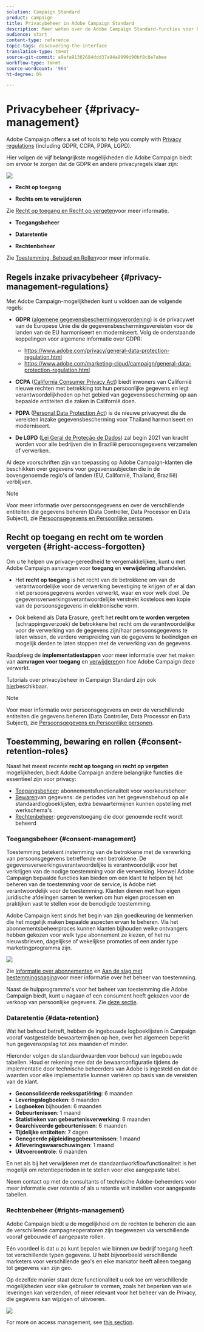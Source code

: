 ```yaml
---
solution: Campaign Standard
product: campaign
title: Privacybeheer in Adobe Campaign Standard
description: Meer weten over de Adobe Campaign Standard-functies voor het beheer van privacy?
audience: start
content-type: reference
topic-tags: discovering-the-interface
translation-type: tm+mt
source-git-commit: a9afa91302684ddd37a94a9999d90bf8c8e7abee
workflow-type: tm+mt
source-wordcount: '964'
ht-degree: 0%

---
```



# Privacybeheer {#privacy-management}

Adobe Campaign offers a set of tools to help you comply with [Privacy regulations](#privacy-management-regulations) (including GDPR, CCPA, PDPA, LGPD).

Hier volgen de vijf belangrijkste mogelijkheden die Adobe Campaign biedt om ervoor te zorgen dat de GDPR en andere privacyregels klaar zijn:

![](assets/privacy-gdpr-use-cases.png)

* **Recht op toegang**

* **Rechts om te verwijderen**

Zie [Recht op toegang en Recht op vergeten](#right-access-forgotten)voor meer informatie.

* **Toegangsbeheer**

* **Dataretentie**

* **Rechtenbeheer**

Zie [Toestemming, Behoud en Rollen](#consent-retention-roles)voor meer informatie.

<!--This section presents general information on what Privacy management is and the features provided by Adobe Campaign to manage the [Right to Access and Right to be Forgotten](#right-access-forgotten).

It also contains information on important features to manage Privacy ([consent, data retention and user roles](#consent-retention-roles)), as well as best practices to help you with your Privacy compliance when using Adobe Campaign.-->

## Regels inzake privacybeheer {#privacy-management-regulations}

Met Adobe Campaign-mogelijkheden kunt u voldoen aan de volgende regels:

* **GDPR** ([algemene gegevensbeschermingsverordening](https://ec.europa.eu/info/law/law-topic/data-protection/reform/what-does-general-data-protection-regulation-gdpr-govern_en)) is de privacywet van de Europese Unie die de gegevensbeschermingsvereisten voor de landen van de EU harmoniseert en moderniseert. Volg de onderstaande koppelingen voor algemene informatie over GDPR:

   * https://www.adobe.com/privacy/general-data-protection-regulation.html
   * https://www.adobe.com/marketing-cloud/campaign/general-data-protection-regulation.html

* **CCPA** ([California Consumer Privacy Act](https://leginfo.legislature.ca.gov/faces/codes_displayText.xhtml?lawCode=CIV&amp;division=3.&amp;titel=1.81.5.&amp;part=4.&amp;hoofdstuk=&amp;artikel=)) biedt inwoners van Californië nieuwe rechten met betrekking tot hun persoonlijke gegevens en legt verantwoordelijkheden op het gebied van gegevensbescherming op aan bepaalde entiteiten die zaken in Californië doen.
* **PDPA** ([Personal Data Protection Act](https://secureprivacy.ai/thailand-pdpa-summary-what-businesses-need-to-know/)) is de nieuwe privacywet die de vereisten inzake gegevensbescherming voor Thailand harmoniseert en moderniseert.
* **De LGPD** ([Lei Geral de Proteção de Dados](https://iapp.org/media/pdf/resource_center/Brazilian_General_Data_Protection_Law.pdf)) zal begin 2021 van kracht worden voor alle bedrijven die in Brazilië persoonsgegevens verzamelen of verwerken.

Al deze voorschriften zijn van toepassing op Adobe Campaign-klanten die beschikken over gegevens voor gegevenssubjecten die in de bovengenoemde regio&#39;s of landen (EU, Californië, Thailand, Brazilië) verblijven.

>[!NOTE]
>
>Voor meer informatie over persoonsgegevens en over de verschillende entiteiten die gegevens beheren (Data Controller, Data Processor en Data Subject), zie [Persoonsgegevens en Persoonlijke personen](../../start/using/privacy.md#personal-data).

## Recht op toegang en recht om te worden vergeten {#right-access-forgotten}

Om u te helpen uw privacy-gereedheid te vergemakkelijken, kunt u met Adobe Campaign aanvragen voor **toegang** en **verwijdering** afhandelen.

* Het **recht op toegang** is het recht van de betrokkene om van de verantwoordelijke voor de verwerking bevestiging te krijgen of er al dan niet persoonsgegevens worden verwerkt, waar en voor welk doel. De gegevensverwerkingsverantwoordelijke verstrekt kosteloos een kopie van de persoonsgegevens in elektronische vorm.

* Ook bekend als Data Erasure, geeft het **recht om te worden vergeten** (schrappingsverzoek) de betrokkene het recht om de verantwoordelijke voor de verwerking van de gegevens zijn/haar persoonsgegevens te laten wissen, de verdere verspreiding van de gegevens te beëindigen en mogelijk derden te laten stoppen met de verwerking van de gegevens.

Raadpleeg de **implementatiestappen** voor meer informatie over het maken van **aanvragen voor toegang** en [verwijderen](../../start/using/privacy-requests.md#about-privacy-requests)en hoe Adobe Campaign deze verwerkt.

Tutorials over privacybeheer in Campaign Standard zijn ook [hier](https://experienceleague.adobe.com/docs/campaign-standard-learn/tutorials/privacy/privacy-overview.html?lang=en#privacy)beschikbaar.

>[!NOTE]
>
>Voor meer informatie over persoonsgegevens en over de verschillende entiteiten die gegevens beheren (Data Controller, Data Processor en Data Subject), zie [Persoonsgegevens en Persoonlijke personen](../../start/using/privacy.md#personal-data).

## Toestemming, bewaring en rollen {#consent-retention-roles}

Naast het meest recente **recht op toegang** en **recht op vergeten** mogelijkheden, biedt Adobe Campaign andere belangrijke functies die essentieel zijn voor privacy:

* [Toegangsbeheer](#consent-management): abonnementsfunctionaliteit voor voorkeursbeheer
* [Bewaren](#data-retention)van gegevens: de periodes van het gegevensbehoud op alle standaardlogboeklijsten, extra bewaartermijnen kunnen opstelling met werkschema&#39;s
* [Rechtenbeheer](#rights-management): gegevenstoegang die door genoemde recht wordt beheerd

### Toegangsbeheer {#consent-management}

Toestemming betekent instemming van de betrokkene met de verwerking van persoonsgegevens betreffende een betrokkene. De gegevensverwerkingsverantwoordelijke is verantwoordelijk voor het verkrijgen van de nodige toestemming voor die verwerking. Hoewel Adobe Campaign bepaalde functies kan bieden om een klant te helpen bij het beheren van de toestemming voor de service, is Adobe niet verantwoordelijk voor de toestemming. Klanten dienen met hun eigen juridische afdelingen samen te werken om hun eigen processen en praktijken vast te stellen voor de benodigde toestemming.

Adobe Campaign kent sinds het begin van zijn goedkeuring de kenmerken die het mogelijk maken bepaalde aspecten ervan te beheren. Via het abonnementsbeheerproces kunnen klanten bijhouden welke ontvangers hebben gekozen voor welk type abonnement ze kiezen, of het nu nieuwsbrieven, dagelijkse of wekelijkse promoties of een ander type marketingprogramma zijn.

![](assets/privacy-consent-management.png)

Zie [Informatie over abonnementen](../../audiences/using/about-subscriptions.md) en [Aan de slag met bestemmingspagina](../../channels/using/getting-started-with-landing-pages.md)voor meer informatie over het beheer van toestemming.

Naast de hulpprogramma&#39;s voor het beheer van toestemming die Adobe Campaign biedt, kunt u nagaan of een consument heeft gekozen voor de verkoop van persoonlijke gegevens. Zie [deze sectie](../../start/using/privacy-requests.md#sale-of-personal-information-ccpa).

### Dataretentie {#data-retention}

Wat het behoud betreft, hebben de ingebouwde logboeklijsten in Campaign vooraf vastgestelde bewaartermijnen op hen, over het algemeen beperkt hun gegevensopslag tot zes maanden of minder.

Hieronder volgen de standaardwaarden voor behoud van ingebouwde tabellen. Houd er rekening mee dat de bewaarconfiguratie tijdens de implementatie door technische beheerders van Adobe is ingesteld en dat de waarden voor elke implementatie kunnen variëren op basis van de vereisten van de klant.

* **Geconsolideerde reeksspatiëring**: 6 maanden
* **Leveringslogboeken**: 6 maanden
* **Logboeken** bijhouden: 6 maanden
* **Gebeurtenissen**: 1 maand
* **Statistieken van gebeurtenisverwerking**: 6 maanden
* **Gearchiveerde gebeurtenissen**: 6 maanden
* **Tijdelijke entiteiten**: 7 dagen
* **Genegeerde pijpleidinggebeurtenissen**: 1 maand
* **Afleveringswaarschuwingen**: 1 maand
* **Uitvoercontrole**: 6 maanden

En net als bij het verwijderen met de standaardworkflowfunctionaliteit is het mogelijk om retentieperioden in te stellen voor elke aangepaste tabel.

Neem contact op met de consultants of technische Adobe-beheerders voor meer informatie over retentie of als u retentie wilt instellen voor aangepaste tabellen.

### Rechtenbeheer {#rights-management}

Adobe Campaign biedt u de mogelijkheid om de rechten te beheren die aan de verschillende campagneoperatoren zijn toegewezen via verschillende vooraf gebouwde of aangepaste rollen.

Eén voordeel is dat u zo kunt bepalen wie binnen uw bedrijf toegang heeft tot verschillende typen gegevens. U hebt bijvoorbeeld verschillende marketers voor verschillende geo&#39;s en elke markator heeft alleen toegang tot gegevens van zijn geo.

Op dezelfde manier staat deze functionaliteit u ook toe om verschillende mogelijkheden voor elke gebruiker te vormen, zoals het beperken van wie leveringen kan verzenden, of meer relevant voor het beheer van de Privacy, die gegevens kan wijzigen of uitvoeren.

![](assets/privacy-user-management.png)

For more on access management, see [this section](../../administration/using/about-access-management.md).